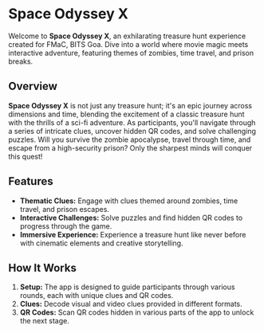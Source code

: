 
# Space Odyssey X

Welcome to **Space Odyssey X**, an exhilarating treasure hunt experience created for FMaC, BITS Goa. Dive into a world where movie magic meets interactive adventure, featuring themes of zombies, time travel, and prison breaks.

## Overview

**Space Odyssey X** is not just any treasure hunt; it's an epic journey across dimensions and time, blending the excitement of a classic treasure hunt with the thrills of a sci-fi adventure. As participants, you'll navigate through a series of intricate clues, uncover hidden QR codes, and solve challenging puzzles. Will you survive the zombie apocalypse, travel through time, and escape from a high-security prison? Only the sharpest minds will conquer this quest!

## Features

- **Thematic Clues:** Engage with clues themed around zombies, time travel, and prison escapes.
- **Interactive Challenges:** Solve puzzles and find hidden QR codes to progress through the game.
- **Immersive Experience:** Experience a treasure hunt like never before with cinematic elements and creative storytelling.

## How It Works

1. **Setup:** The app is designed to guide participants through various rounds, each with unique clues and QR codes.
2. **Clues:** Decode visual and video clues provided in different formats.
3. **QR Codes:** Scan QR codes hidden in various parts of the app to unlock the next stage.
